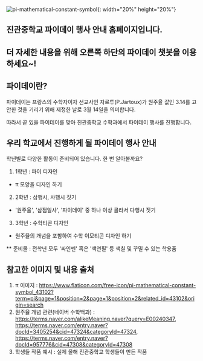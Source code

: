 ![pi-mathematical-constant-symbol](https://user-images.githubusercontent.com/81297228/119222250-54c4b780-bb2e-11eb-90d4-b08ca80a2d17.png){: width="20%" height="20%"}

## **진관중학교 파이데이 행사 안내 홈페이지입니다.**
## **더 자세한 내용을 위해 오른쪽 하단의 파이데이 챗봇을 이용하세요~!**

## 파이데이란?

파이데이는 프랑스의 수학자이자 선교사인 자르투(P.Jartoux)가 원주율 값인 3.14를 고안한 것을 기리기 위해 제정한 날로 3월 14일을 의미합니다.

따라서 곧 있을 파이데이를 맞아 진관중학교 수학과에서 파이데이 행사를 진행합니다.

## 우리 학교에서 진행하게 될 파이데이 행사 안내

학년별로 다양한 활동이 준비되어 있습니다. 한 번 알아볼까요?

1. 1학년 : 파이 디자인
- π 모양을 디자인 하기
2. 2학년 : 삼행시, 사행시 짓기
- '원주율', '삼점일사', '파이데이' 중 하나 이상 골라서 다행시 짓기
3. 3학년 : 수학티콘 디자인
- 원주율의 개념을 포함하여 수학 이모티콘 디자인 하기

** 준비물 : 전학년 모두 '싸인펜' 혹은 '색연필' 등 색칠 및 꾸밀 수 있는 학용품

## 참고한 이미지 및 내용 출처
1. π 이미지 : https://www.flaticon.com/free-icon/pi-mathematical-constant-symbol_43102?term=pi&page=1&position=2&page=1&position=2&related_id=43102&origin=search
2. 원주율 개념 관련(네이버 수학백과) : https://terms.naver.com/alikeMeaning.naver?query=E00240347, https://terms.naver.com/entry.naver?docId=3405254&cid=47324&categoryId=47324, https://terms.naver.com/entry.naver?docId=957776&cid=47308&categoryId=47308
3. 학생들 작품 예시 : 실제 올해 진관중학교 학생들이 만든 작품 
